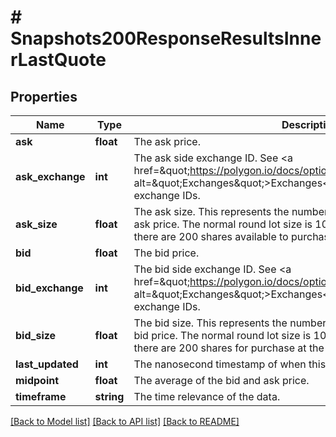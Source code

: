 # # Snapshots200ResponseResultsInnerLastQuote

## Properties

Name | Type | Description | Notes
------------ | ------------- | ------------- | -------------
**ask** | **float** | The ask price. |
**ask_exchange** | **int** | The ask side exchange ID. See &lt;a href&#x3D;\&quot;https://polygon.io/docs/options/get_v3_reference_exchanges\&quot; alt&#x3D;\&quot;Exchanges\&quot;&gt;Exchanges&lt;/a&gt; for Polygon.io&#39;s mapping of exchange IDs. | [optional]
**ask_size** | **float** | The ask size. This represents the number of round lot orders at the given ask price. The normal round lot size is 100 shares. An ask size of 2 means there are 200 shares available to purchase at the given ask price. | [optional]
**bid** | **float** | The bid price. |
**bid_exchange** | **int** | The bid side exchange ID. See &lt;a href&#x3D;\&quot;https://polygon.io/docs/options/get_v3_reference_exchanges\&quot; alt&#x3D;\&quot;Exchanges\&quot;&gt;Exchanges&lt;/a&gt; for Polygon.io&#39;s mapping of exchange IDs. | [optional]
**bid_size** | **float** | The bid size. This represents the number of round lot orders at the given bid price. The normal round lot size is 100 shares. A bid size of 2 means there are 200 shares for purchase at the given bid price. | [optional]
**last_updated** | **int** | The nanosecond timestamp of when this information was updated. |
**midpoint** | **float** | The average of the bid and ask price. | [optional]
**timeframe** | **string** | The time relevance of the data. |

[[Back to Model list]](../../README.md#models) [[Back to API list]](../../README.md#endpoints) [[Back to README]](../../README.md)
